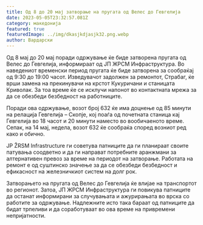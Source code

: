 ```yaml
---
title: Од 8 до 20 мај затворање на пругата од Велес до Гевгелија
date: 2023-05-05T23:32:57.081Z
category: македонија
featured: true
featuredImage: ../img/dkasjkdjasjk32.png.webp
author: Вардарски
---
```


Од 8 мај до 20 мај поради одржување ќе биде затворена пругата од Велес до Гевгелија, информираат од ЈП ЖРСМ Инфраструктура. Во наведениот временски период пругата ќе биде затворена за сообраќај од 9:30 до 19:00 часот. Изведувачот задолжен за ремонтот, Страбаг, ќе врши замена на прекинувачи на крстот Кукуричани и станицата Криволак. За тоа време ќе се исклучи напонот во контактната мрежа за да се обезбеди безбедност на работниците.

Поради ова одржување, возот број 632 ќе има доцнење од 85 минути на релација Гевгелија – Скопје, кој поаѓа од почетната станица кај Гевгелија во 18 часот и 20 минути наместо во вообичаеното време. Сепак, на 14 мај, недела, возот 632 ќе сообраќа според возниот ред како и обично.

JP ŽRSM Infrastructure ги советува патниците да ги планираат своите патувања соодветно и да ги направат потребните аранжмани за алтернативен превоз за време на периодот на затворање. Работата на ремонт е од суштинско значење за да се обезбеди безбедност и ефикасност на железничкиот систем на долг рок.

Затворањето на пругата од Велес до Гевгелија ќе влијае на транспортот во регионот. Затоа, ЈП ЖРСМ Инфраструктура ги повикува патниците да останат информирани за случувањата и ажурирањата во врска со работите за одржување. Надлежните исто така бараат од патниците да бидат трпеливи и да соработуваат во ова време на привремени непријатности.
